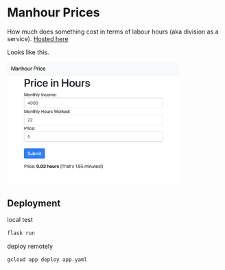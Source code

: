 # Manhour Prices
How much does something cost in terms of labour hours (aka division as a service).
[Hosted here](https://manhour-price-app.nn.r.appspot.com)

Looks like this.

<img src="./screenshot.png" width="400">

## Deployment

local test
```bash
flask run
```

deploy remotely
```bash
gcloud app deploy app.yaml
```